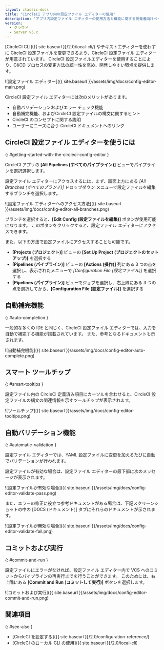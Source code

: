 ```yaml
---
layout: classic-docs
title: "CircleCI アプリ内の設定ファイル エディターの使用"
description: "アプリ内設定ファイル エディターの使用方法と機能に関する開発者向けページ"
version:
  - クラウド
  - Server v3.x
---
```


[CircleCI CLI]({{ site.baseurl }}/2.0/local-cli/) やテキストエディターを使わずに CircleCI 設定ファイルを変更できるよう、CircleCI 設定ファイル エディターが用意されています。 CircleCI 設定ファイルエディターを使用することにより、CI/CD プロセスの変更方法の統一性を高め、開発しやすい環境を提供します。

![設定ファイル エディター]({{ site.baseurl }}/assets/img/docs/config-editor-main.png)

CircleCI 設定ファイル エディターには次のメリットがあります。

- 自動バリデーションおよびエラー チェック機能
- 自動補完機能、およびCircleCI 設定ファイルの構文に関するヒント
- CircleCI のコンセプトに関する説明
- ユーザーにニーズに合う CircleCI ドキュメントへのリンク

## CircleCI 設定ファイル エディターを使うには
{: #getting-started-with-the-circleci-config-editor }

CircleCI アプリの **[All Pipelines (すべてのパイプライン)]** ビューでパイプラインを選択選択します。

設定ファイル エディターにアクセスするには、まず、画面上方にある *[All Branches (すべてのブランチ)]* ドロップダウン メニューで設定ファイルを編集するブランチを選択します。

![設定ファイル エディターへのアクセス方法]({{ site.baseurl }}/assets/img/docs/config-editor-all-branches.png)

ブランチを選択すると、**[Edit Config (設定ファイルを編集)]** ボタンが使用可能になります。 このボタンをクリックすると、設定ファイル エディターにアクセスできます。

また、以下の方法で設定ファイルにアクセスすることも可能です。

- **[Projects (プロジェクト)]** ビューの **[Set Up Project (プロジェクトのセットアップ)]** を選択する
- **[Pipelines (パイプライン)]** ビューの **[Actions (操作)]** 列にある 3 つの点を選択し、表示されたメニューで *[Configuration File (設定ファイル)]* を選択する
- **[Pipelines (パイプライン)]** ビューでジョブを選択し、右上隅にある 3 つの点を選択してから、**[Configuration File (設定ファイル)]** を選択する

## 自動補完機能
{: #auto-completion }

一般的な多くの IDE と同じく、CircleCI 設定ファイル エディターでは、入力を自動で補完する機能が搭載されています。 また、参考となるドキュメントも示されます。

![自動補完機能]({{ site.baseurl }}/assets/img/docs/config-editor-auto-complete.png)

## スマート ツールチップ
{: #smart-tooltips }

設定ファイル内の CircleCI 定義済み項目にカーソルを合わせると、CircleCI 設定ファイルの構文の関連情報を示すツールチップが表示されます。

![ツールチップ]({{ site.baseurl }}/assets/img/docs/config-editor-tooltips.png)

## 自動バリデーション機能
{: #automatic-validation }

設定ファイル エディターでは、YAML 設定ファイルに変更を加えるたびに自動でバリデーションが行われます。

設定ファイルが有効な場合は、設定ファイル エディターの最下部に次のメッセージが表示されます。

![設定ファイルが有効な場合]({{ site.baseurl }}/assets/img/docs/config-editor-validate-pass.png)

また、エラーの修正に役立つ参考ドキュメントがある場合は、下記スクリーンショットの中の [DOCS (ドキュメント)] タブにそれらのドキュメントが示されます。

![設定ファイルが無効な場合]({{ site.baseurl }}/assets/img/docs/config-editor-validate-fail.png)

## コミットおよび実行
{: #commit-and-run }

設定ファイルにエラーがなければ、設定ファイル エディター内で VCS へのコミットからパイプラインの再実行までを行うことができます。 このためには、右上隅にある **[Commit and Run (コミットして実行)]** ボタンを選択します。

![コミットおよび実行]({{ site.baseurl }}/assets/img/docs/config-editor-commit-and-run.png)

## 関連項目
{: #see-also }

- [CircleCI を設定する]({{ site.baseurl }}/2.0/configuration-reference/)
- [CircleCI のローカル CLI の使用]({{ site.baseurl }}/2.0/local-cli)
